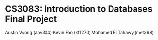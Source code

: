 # CS3083: Introduction to Databases Final Project
Austin Vuong (aav304)
Kevin Foo (kf1270)
Mohamed El Tahawy (met398)
